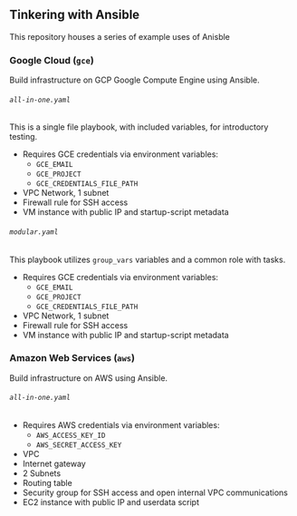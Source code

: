 ## Tinkering with Ansible
This repository houses a series of example uses of Anisble

### Google Cloud (`gce`)
Build infrastructure on GCP Google Compute Engine using Ansible.

###### `all-in-one.yaml`
This is a single file playbook, with included variables, for introductory testing.

* Requires GCE credentials via environment variables:
    * `GCE_EMAIL`
    * `GCE_PROJECT`
    * `GCE_CREDENTIALS_FILE_PATH`
* VPC Network, 1 subnet
* Firewall rule for SSH access
* VM instance with public IP and startup-script metadata

###### `modular.yaml`
This playbook utilizes `group_vars` variables and a common role with tasks.

* Requires GCE credentials via environment variables:
    * `GCE_EMAIL`
    * `GCE_PROJECT`
    * `GCE_CREDENTIALS_FILE_PATH`
* VPC Network, 1 subnet
* Firewall rule for SSH access
* VM instance with public IP and startup-script metadata


### Amazon Web Services (`aws`)
Build infrastructure on AWS using Ansible.

###### `all-in-one.yaml`
* Requires AWS credentials via environment variables:
    * `AWS_ACCESS_KEY_ID`
    * `AWS_SECRET_ACCESS_KEY`
* VPC
* Internet gateway
* 2 Subnets
* Routing table
* Security group for SSH access and open internal VPC communications
* EC2 instance with public IP and userdata script
